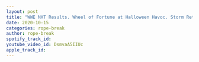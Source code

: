 ```yaml
---
layout: post
title: "WWE NXT Results. Wheel of Fortune at Halloween Havoc. Storm Returns. Gargano's quest for gold"
date: 2020-10-15
categories: rope-break
author: rope-break
spotify_track_id: 
youtube_video_id: DsmvaA5IIUc
apple_track_id: 
---
```

